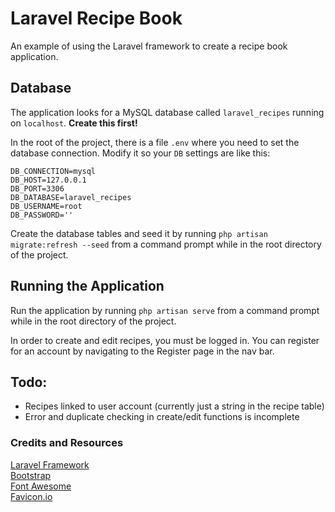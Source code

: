# Laravel Recipe Book

An example of using the Laravel framework to create a recipe book application.

## Database
The application looks for a MySQL database called `laravel_recipes` running on `localhost`. **Create this first!**  

In the root of the project, there is a file `.env` where you need to set the database connection. Modify it so your `DB` settings are like this:
```
DB_CONNECTION=mysql
DB_HOST=127.0.0.1
DB_PORT=3306
DB_DATABASE=laravel_recipes
DB_USERNAME=root
DB_PASSWORD=''
```

Create the database tables and seed it by running `php artisan migrate:refresh --seed` from a command prompt while in the root directory of the project.

## Running the Application
Run the application by running `php artisan serve` from a command prompt while in the root directory of the project.  

In order to create and edit recipes, you must be logged in. You can register for an account by navigating to the Register page in the nav bar.

## Todo:
* Recipes linked to user account (currently just a string in the recipe table)
* Error and duplicate checking in create/edit functions is incomplete

### Credits and Resources
[Laravel Framework](https://laravel.com/)  
[Bootstrap](https://getbootstrap.com/)  
[Font Awesome](https://fontawesome.com/)  
[Favicon.io](https://favicon.io)
